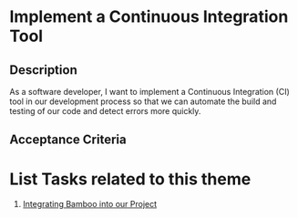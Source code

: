 # Implement a Continuous Integration Tool

## Description

As a software developer, I want to implement a Continuous Integration (CI) tool
in our development process so that we can automate the build and testing of our
code and detect errors more quickly.

## Acceptance Criteria

# List Tasks related to this theme

1. [Integrating Bamboo into our Project](tasks/task_bamboo.md)

